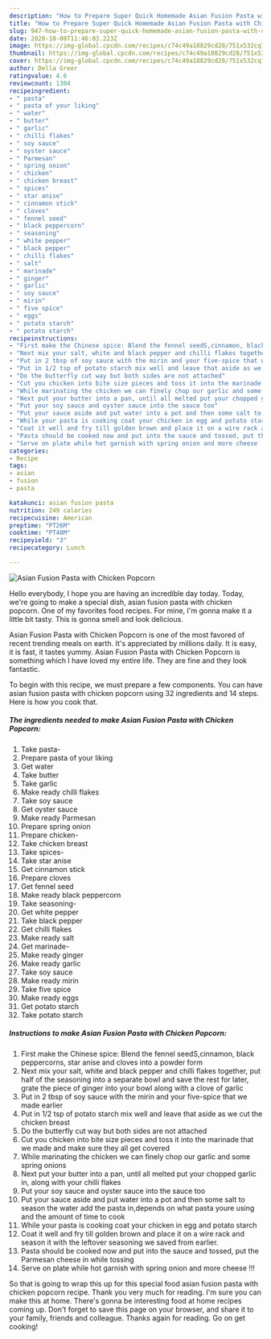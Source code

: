 ```yaml
---
description: "How to Prepare Super Quick Homemade Asian Fusion Pasta with Chicken Popcorn"
title: "How to Prepare Super Quick Homemade Asian Fusion Pasta with Chicken Popcorn"
slug: 947-how-to-prepare-super-quick-homemade-asian-fusion-pasta-with-chicken-popcorn
date: 2020-10-08T11:46:03.223Z
image: https://img-global.cpcdn.com/recipes/c74c49a18829cd28/751x532cq70/asian-fusion-pasta-with-chicken-popcorn-recipe-main-photo.jpg
thumbnail: https://img-global.cpcdn.com/recipes/c74c49a18829cd28/751x532cq70/asian-fusion-pasta-with-chicken-popcorn-recipe-main-photo.jpg
cover: https://img-global.cpcdn.com/recipes/c74c49a18829cd28/751x532cq70/asian-fusion-pasta-with-chicken-popcorn-recipe-main-photo.jpg
author: Della Greer
ratingvalue: 4.6
reviewcount: 1304
recipeingredient:
- " pasta"
- " pasta of your liking"
- " water"
- " butter"
- " garlic"
- " chilli flakes"
- " soy sauce"
- " oyster sauce"
- " Parmesan"
- " spring onion"
- " chicken"
- " chicken breast"
- " spices"
- " star anise"
- " cinnamon stick"
- " cloves"
- " fennel seed"
- " black peppercorn"
- " seasoning"
- " white pepper"
- " black pepper"
- " chilli flakes"
- " salt"
- " marinade"
- " ginger"
- " garlic"
- " soy sauce"
- " mirin"
- " five spice"
- " eggs"
- " potato starch"
- " potato starch"
recipeinstructions:
- "First make the Chinese spice: Blend the fennel seedS,cinnamon, black peppercorns, star anise and cloves into a powder form"
- "Next mix your salt, white and black pepper and chilli flakes together, put half of the seasoning into a separate bowl and save the rest for later, grate the piece of ginger into your bowl along with a clove of garlic"
- "Put in 2 tbsp of soy sauce with the mirin and your five-spice that we made earlier"
- "Put in 1/2 tsp of potato starch mix well and leave that aside as we cut the chicken breast"
- "Do the butterfly cut way but both sides are not attached"
- "Cut you chicken into bite size pieces and toss it into the marinade that we made and make sure they all get covered"
- "While marinating the chicken we can finely chop our garlic and some spring onions"
- "Next put your butter into a pan, until all melted put your chopped garlic in, along with your chilli flakes"
- "Put your soy sauce and oyster sauce into the sauce too"
- "Put your sauce aside and put water into a pot and then some salt to season the water add the pasta in,depends on what pasta youre using and the amount of time to cook"
- "While your pasta is cooking coat your chicken in egg and potato starch"
- "Coat it well and fry till golden brown and place it on a wire rack and season it with the leftover seasoning we saved from earlier."
- "Pasta should be cooked now and put into the sauce and tossed, put the Parmesan cheese in while tossing"
- "Serve on plate while hot garnish with spring onion and more cheese !!!"
categories:
- Recipe
tags:
- asian
- fusion
- pasta

katakunci: asian fusion pasta 
nutrition: 249 calories
recipecuisine: American
preptime: "PT26M"
cooktime: "PT48M"
recipeyield: "3"
recipecategory: Lunch

---
```



![Asian Fusion Pasta with Chicken Popcorn](https://img-global.cpcdn.com/recipes/c74c49a18829cd28/751x532cq70/asian-fusion-pasta-with-chicken-popcorn-recipe-main-photo.jpg)

Hello everybody, I hope you are having an incredible day today. Today, we're going to make a special dish, asian fusion pasta with chicken popcorn. One of my favorites food recipes. For mine, I'm gonna make it a little bit tasty. This is gonna smell and look delicious.

Asian Fusion Pasta with Chicken Popcorn is one of the most favored of recent trending meals on earth. It's appreciated by millions daily. It is easy, it is fast, it tastes yummy. Asian Fusion Pasta with Chicken Popcorn is something which I have loved my entire life. They are fine and they look fantastic.




To begin with this recipe, we must prepare a few components. You can have asian fusion pasta with chicken popcorn using 32 ingredients and 14 steps. Here is how you cook that.

<!--inarticleads1-->

##### The ingredients needed to make Asian Fusion Pasta with Chicken Popcorn:

1. Take  pasta-
1. Prepare  pasta of your liking
1. Get  water
1. Take  butter
1. Take  garlic
1. Make ready  chilli flakes
1. Take  soy sauce
1. Get  oyster sauce
1. Make ready  Parmesan
1. Prepare  spring onion
1. Prepare  chicken-
1. Take  chicken breast
1. Take  spices-
1. Take  star anise
1. Get  cinnamon stick
1. Prepare  cloves
1. Get  fennel seed
1. Make ready  black peppercorn
1. Take  seasoning-
1. Get  white pepper
1. Take  black pepper
1. Get  chilli flakes
1. Make ready  salt
1. Get  marinade-
1. Make ready  ginger
1. Make ready  garlic
1. Take  soy sauce
1. Make ready  mirin
1. Take  five spice
1. Make ready  eggs
1. Get  potato starch
1. Take  potato starch




<!--inarticleads2-->

##### Instructions to make Asian Fusion Pasta with Chicken Popcorn:

1. First make the Chinese spice: Blend the fennel seedS,cinnamon, black peppercorns, star anise and cloves into a powder form
1. Next mix your salt, white and black pepper and chilli flakes together, put half of the seasoning into a separate bowl and save the rest for later, grate the piece of ginger into your bowl along with a clove of garlic
1. Put in 2 tbsp of soy sauce with the mirin and your five-spice that we made earlier
1. Put in 1/2 tsp of potato starch mix well and leave that aside as we cut the chicken breast
1. Do the butterfly cut way but both sides are not attached
1. Cut you chicken into bite size pieces and toss it into the marinade that we made and make sure they all get covered
1. While marinating the chicken we can finely chop our garlic and some spring onions
1. Next put your butter into a pan, until all melted put your chopped garlic in, along with your chilli flakes
1. Put your soy sauce and oyster sauce into the sauce too
1. Put your sauce aside and put water into a pot and then some salt to season the water add the pasta in,depends on what pasta youre using and the amount of time to cook
1. While your pasta is cooking coat your chicken in egg and potato starch
1. Coat it well and fry till golden brown and place it on a wire rack and season it with the leftover seasoning we saved from earlier.
1. Pasta should be cooked now and put into the sauce and tossed, put the Parmesan cheese in while tossing
1. Serve on plate while hot garnish with spring onion and more cheese !!!




So that is going to wrap this up for this special food asian fusion pasta with chicken popcorn recipe. Thank you very much for reading. I'm sure you can make this at home. There's gonna be interesting food at home recipes coming up. Don't forget to save this page on your browser, and share it to your family, friends and colleague. Thanks again for reading. Go on get cooking!
